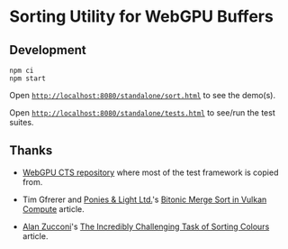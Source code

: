 # Sorting Utility for WebGPU Buffers

## Development

```
npm ci
npm start
```

Open [`http://localhost:8080/standalone/sort.html`](http://localhost:8080/standalone/sort.html) to see the demo(s).

Open [`http://localhost:8080/standalone/tests.html`](http://localhost:8080/standalone/tests.html) to see/run the test suites.

## Thanks

- [WebGPU CTS repository](https://github.com/gpuweb/cts) where most of the test framework is copied
  from.

- Tim Gfrerer and [Ponies & Light Ltd.](https://poniesandlight.co.uk/about/)'s
  [Bitonic Merge Sort in Vulkan Compute](https://poniesandlight.co.uk/reflect/bitonic_merge_sort/)
  article.

- [Alan Zucconi](https://www.alanzucconi.com/)'s [The Incredibly Challenging Task of Sorting Colours](https://www.alanzucconi.com/2015/09/30/colour-sorting/) article.
